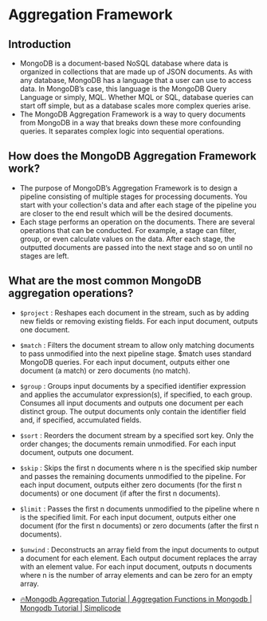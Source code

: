 # Aggregation Framework

## Introduction

- MongoDB is a document-based NoSQL database where data is organized in collections that are made up of JSON documents. As with any database, MongoDB has a language that a user can use to access data. In MongoDB’s case, this language is the MongoDB Query Language or simply, MQL. Whether MQL or SQL, database queries can start off simple, but as a database scales more complex queries arise.
- The MongoDB Aggregation Framework is a way to query documents from MongoDB in a way that breaks down these more confounding queries. It separates complex logic into sequential operations.

## How does the MongoDB Aggregation Framework work?

- The purpose of MongoDB’s Aggregation Framework is to design a pipeline consisting of multiple stages for processing documents. You start with your collection's data and after each stage of the pipeline you are closer to the end result which will be the desired documents.
- Each stage performs an operation on the documents. There are several operations that can be conducted. For example, a stage can filter, group, or even calculate values on the data. After each stage, the outputted documents are passed into the next stage and so on until no stages are left.

## What are the most common MongoDB aggregation operations?

- `$project` : Reshapes each document in the stream, such as by adding new fields or removing existing fields. For each input document, outputs one document.

- `$match` : Filters the document stream to allow only matching documents to pass unmodified into the next pipeline stage. $match uses standard MongoDB queries. For each input document, outputs either one document (a match) or zero documents (no match).

- `$group` : Groups input documents by a specified identifier expression and applies the accumulator expression(s), if specified, to each group. Consumes all input documents and outputs one document per each distinct group. The output documents only contain the identifier field and, if specified, accumulated fields.

- `$sort` : Reorders the document stream by a specified sort key. Only the order changes; the documents remain unmodified. For each input document, outputs one document.

- `$skip` : Skips the first n documents where n is the specified skip number and passes the remaining documents unmodified to the pipeline. For each input document, outputs either zero documents (for the first n documents) or one document (if after the first n documents).

- `$limit` : Passes the first n documents unmodified to the pipeline where n is the specified limit. For each input document, outputs either one document (for the first n documents) or zero documents (after the first n documents).

- `$unwind` : Deconstructs an array field from the input documents to output a document for each element. Each output document replaces the array with an element value. For each input document, outputs n documents where n is the number of array elements and can be zero for an empty array.
- [🔥Mongodb Aggregation Tutorial | Aggregation Functions in Mongodb | Mongodb Tutorial | Simplicode](https://www.youtube.com/live/1s5RLZM8oCU?si=A7aSLDMpwK4qpvTf)
